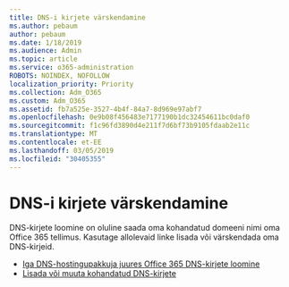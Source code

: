 ```yaml
---
title: DNS-i kirjete värskendamine
ms.author: pebaum
author: pebaum
ms.date: 1/18/2019
ms.audience: Admin
ms.topic: article
ms.service: o365-administration
ROBOTS: NOINDEX, NOFOLLOW
localization_priority: Priority
ms.collection: Adm_O365
ms.custom: Adm_O365
ms.assetid: fb7a525e-3527-4b4f-84a7-8d969e97abf7
ms.openlocfilehash: 0e9b08f456483e7177190b1dc32454611bc0daf0
ms.sourcegitcommit: f1c96fd3890d4e211f7d6bf73b9105fdaab2e11c
ms.translationtype: MT
ms.contentlocale: et-EE
ms.lasthandoff: 03/05/2019
ms.locfileid: "30405355"
---
```

# <a name="update-dns-records"></a>DNS-i kirjete värskendamine
DNS-kirjete loomine on oluline saada oma kohandatud domeeni nimi oma Office 365 tellimus. Kasutage allolevaid linke lisada või värskendada oma DNS-kirjeid.
  
- [Iga DNS-hostingupakkuja juures Office 365 DNS-kirjete loomine](https://docs.microsoft.com/office365/admin/get-help-with-domains/create-dns-records-at-any-dns-hosting-provider)  
- [Lisada või muuta kohandatud DNS-kirjete](https://support.office.com/article/AF00A516-DD39-4EDA-AF3E-1EAF686C8DC9)